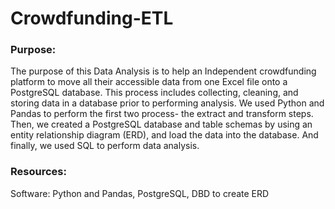 # Crowdfunding-ETL

### Purpose:
The purpose of this Data Analysis is to help an Independent crowdfunding platform  to move all their accessible data from one Excel file onto a PostgreSQL database. This process includes collecting, cleaning, and storing data in a database prior to performing analysis. We used Python and Pandas to perform the first two process- the extract and transform steps. Then, we created a PostgreSQL database and table schemas by using an entity relationship diagram (ERD), and load the data into the database. And finally, we used SQL to perform data analysis.

### Resources:
Software: Python and Pandas, PostgreSQL, DBD to create ERD

